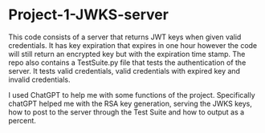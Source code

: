 # Project-1-JWKS-server
This code consists of a server that returns JWT keys when given valid credentials. It has key expiration that expires in one hour however the code will still return an encrypted key but with the expiration time stamp. The repo also contains a TestSuite.py file that tests the authentication of the server. It tests valid credentials, valid credentials with expired key and invalid credentials.

I used ChatGPT to help me with some functions of the project. Specifically chatGPT helped me with the RSA key generation, serving the JWKS keys, how to post to the server through the Test Suite and how to output as a percent.
